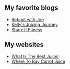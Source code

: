 ## My favorite blogs

* <a href="http://www.rebootwithjoe.com/category/blog/juicing/" rel="nofollow">Reboot with Joe</a>
* <a href="http://kellysjuicingjourney.blogspot.com" rel="nofollow">Kelly's Juicing Journey</a>
* <a href="http://blog.shareitfitness.com/" rel="nofollow">Share It Fitness</a>

## My websites

* <a href="http://www.bestjuicerguide.info">What Is The Best Juicer</a>
* <a href="http://www.bestjuicerguide.info/where-to-buy-carrot-juice">Where To Buy Carrot Juice</a>
